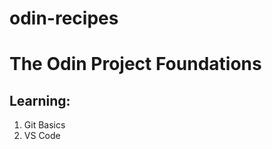 # odin-recipes
<h1>The Odin Project Foundations</h1>
<h2>Learning:</h2>
<ol>
  <li>Git Basics</li>
  <li>VS Code</li>
</ol>

